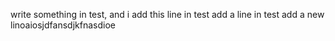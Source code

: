 write something in test, and i add this line in test
add a line in test
add a new linoaiosjdfansdjkfnasdioe
